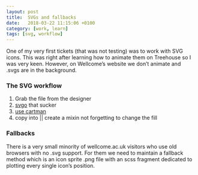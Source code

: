 ```yaml
---
layout: post
title:  SVGs and fallbacks
date:   2018-03-22 11:15:06 +0100
category: [work, learn]
tags: [svg, workflow]
---
```

One of my very first tickets (that was not testing) was to work with SVG icons. This was right after learning how to animate them on Treehouse so I was very keen. However, on Wellcome’s website we don’t animate and .svgs are in the background.

### The SVG workflow
1. Grab the file from the designer
2. [svgo](https://github.com/svg/svgo) that sucker
3. [use cartman](https://codepen.io/jakob-e/pen/doMoML)
4. copy into \|\| create a mixin not forgetting to change the fill

### Fallbacks
There is a very small minority of wellcome.ac.uk visitors who use old browsers with no .svg support. For them we need to maintain a fallback method which is an icon sprite .png file with an scss fragment dedicated to plotting every single icon’s position.
